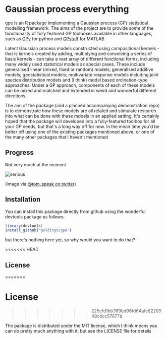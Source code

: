 # Gaussian process everything

gpe is an R package implementing a Gaussian process (GP) statistical modelling framework. The aims of the project are to provide *some* of the functionality of fully featured GP toolboxes available in other languages, such as [GPy](https://github.com/SheffieldML/GPy) for python and [GPstuff](http://becs.aalto.fi/en/research/bayes/gpstuff/) for MATLAB.

Latent Gaussian process models constructed using compositional kernels - that is kernels created by adding, multiplying and convolving a series of basis kernels - can take a vast array of different functional forms, including many widely used statistical models as special cases. These include generalised linear (mixed, fixed or random) models; generalised additive models; geostatistical models; multivariate response models including joint species distribution models and (I think) model based ordination-type approaches. Under a GP approach, components of each of these models can be mixed and matched and extended in weird and wonderful different directions.

The aim of the package (and a planned accompanying demonstration repo) is to demonstrate how these models are all related and stimulate research into what can be done with these mdoels in an applied setting. It's certainly hoped that the package will developed into a fully-featured toolbox for all your GP needs, but that's a long way off for now. In the mean time you'd be better off using one of the existing packages mentioned above, or one of the many other packages that I haven't mentioned

## Progress

Not very much at the moment

![serious](https://pbs.twimg.com/media/B8XypnjIIAI333B.png)

(image via [@tom_speak on twitter](https://twitter.com/tom_speak/status/560120527311106050))


## Installation

You can install this package directly from github using the wonderful devtools package as follows:

```r
library(devtools)
install_github('goldingn/gpe')
```

but there's nothing here yet, so why would you want to do that?


<<<<<<< HEAD
## License
=======
# License
>>>>>>> 225cfd1bb369bd06fd64afc8220948cdcc57877b

The package is distributed under the MIT license, which I think means you can do pretty much anything with it, but see the LICENSE file for details
